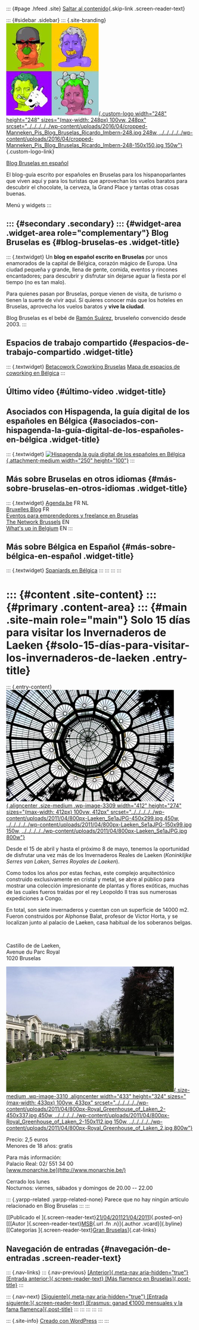 ::: {#page .hfeed .site}
[Saltar al
contenido](../../../../../index.html?p=3302#content){.skip-link
.screen-reader-text}

::: {#sidebar .sidebar}
::: {.site-branding}
[![](../../../../../wp-content/uploads/2016/04/cropped-Manneken_Pis_Blog_Bruselas_Ricardo_Imbern-248.jpg){.custom-logo
width="248" height="248" sizes="(max-width: 248px) 100vw, 248px"
srcset="../../../../../wp-content/uploads/2016/04/cropped-Manneken_Pis_Blog_Bruselas_Ricardo_Imbern-248.jpg 248w, ../../../../../wp-content/uploads/2016/04/cropped-Manneken_Pis_Blog_Bruselas_Ricardo_Imbern-248-150x150.jpg 150w"}](../../../../../index.html){.custom-logo-link}

[Blog Bruselas en español](../../../../../index.html)

El blog-guía escrito por españoles en Bruselas para los hispanoparlantes
que viven aquí y para los turistas que aprovechan los vuelos baratos
para descubrir el chocolate, la cerveza, la Grand Place y tantas otras
cosas buenas.

Menú y widgets
:::

::: {#secondary .secondary}
::: {#widget-area .widget-area role="complementary"}
Blog Bruselas es {#blog-bruselas-es .widget-title}
----------------

::: {.textwidget}
Un **blog en español escrito en Bruselas** por unos enamorados de la
capital de Bélgica, corazón mágico de Europa. Una ciudad pequeña y
grande, llena de gente, comida, eventos y rincones encantadores; para
descubrir y disfrutar sin dejarse aguar la fiesta por el tiempo (no es
tan malo).

Para quienes pasan por Bruselas, porque vienen de visita, de turismo o
tienen la suerte de vivir aquí. Sí quieres conocer más que los hoteles
en Bruselas, aprovecha los vuelos baratos y **vive la ciudad**.

Blog Bruselas es el bebé de [Ramón Suárez](http://www.ramonsuarez.com),
bruseleño convencido desde 2003.
:::

Espacios de trabajo compartido {#espacios-de-trabajo-compartido .widget-title}
------------------------------

::: {.textwidget}
[Betacowork Coworking Bruselas](http://www.betacowork.com) [Mapa de
espacios de coworking en Bélgica](http://coworkingbelgium.com)
:::

Último vídeo {#último-vídeo .widget-title}
------------

Asociados con Hispagenda, la guía digital de los españoles en Bélgica {#asociados-con-hispagenda-la-guía-digital-de-los-españoles-en-bélgica .widget-title}
---------------------------------------------------------------------

::: {.textwidget}
[![Hispagenda,la guía digital de los españoles en
Bélgica](../../../../../wp-content/uploads/2010/04/Hispagenda-250px.gif "Hispagenda, la guía digital de los españoles en Bélgica"){.attachment-medium
width="250" height="100"}](http://www.hispagenda.com)
:::

Más sobre Bruselas en otros idiomas {#más-sobre-bruselas-en-otros-idiomas .widget-title}
-----------------------------------

::: {.textwidget}
[Agenda.be](http://www.agenda.be) FR NL\
[Bruxelles Blog](http://www.bxlblog.be/) FR\
[Eventos para emprendedores y freelance en
Bruselas](http://www.betacowork.com/events/)\
[The Network
Brussels](http://groups.yahoo.com/group/TheNetworkBrussels/) EN\
[What\'s up in Belgium](http://www.whatsupin.be/) EN
:::

Más sobre Bélgica en Español {#más-sobre-bélgica-en-español .widget-title}
----------------------------

::: {.textwidget}
[Spaniards en Bélgica](http://www.spaniards.es/paises/belgica)
:::
:::
:::
:::

::: {#content .site-content}
::: {#primary .content-area}
::: {#main .site-main role="main"}
Solo 15 días para visitar los Invernaderos de Laeken {#solo-15-días-para-visitar-los-invernaderos-de-laeken .entry-title}
====================================================

::: {.entry-content}
[![](../../../../../wp-content/uploads/2011/04/800px-Laeken_Se1aJPG-450x299.jpg){.aligncenter
.size-medium .wp-image-3309 width="412" height="274"
sizes="(max-width: 412px) 100vw, 412px"
srcset="../../../../../wp-content/uploads/2011/04/800px-Laeken_Se1aJPG-450x299.jpg 450w, ../../../../../wp-content/uploads/2011/04/800px-Laeken_Se1aJPG-150x99.jpg 150w, ../../../../../wp-content/uploads/2011/04/800px-Laeken_Se1aJPG.jpg 800w"}](../../../../../index.html?p=3309)

Desde el 15 de abril y hasta el próximo 8 de mayo, tenemos la
oportunidad de disfrutar una vez más de los Invernaderos Reales de
Laeken (*Koninklijke Serres van Laken*, *Serres Royales de Laeken*).

Como todos los años por estas fechas, este complejo arquitectónico
construido exclusivamente en cristal y metal, se abre al público para
mostrar una colección impresionante de plantas y flores exóticas, muchas
de las cuales fueros traídas por el rey Leopoldo II tras sus numerosas
expediciones a Congo.

En total, son siete invernaderos y cuentan con un superficie de 14000
m2. Fueron construidos por Alphonse Balat, profesor de Víctor Horta, y
se localizan junto al palacio de Laeken, casa habitual de los soberanos
belgas.

 

Castillo de de Laeken,\
Avenue du Parc Royal\
1020 Bruselas

[![](../../../../../wp-content/uploads/2011/04/800px-Royal_Greenhouse_of_Laken_2-450x337.jpg){.size-medium
.wp-image-3310 .aligncenter width="433" height="324"
sizes="(max-width: 433px) 100vw, 433px"
srcset="../../../../../wp-content/uploads/2011/04/800px-Royal_Greenhouse_of_Laken_2-450x337.jpg 450w, ../../../../../wp-content/uploads/2011/04/800px-Royal_Greenhouse_of_Laken_2-150x112.jpg 150w, ../../../../../wp-content/uploads/2011/04/800px-Royal_Greenhouse_of_Laken_2.jpg 800w"}](../../../../../index.html?p=3310)

Precio: 2,5 euros\
Menores de 18 años: gratis

Para más información:\
Palacio Real: 02/ 551 34 00\
[www.monarchie.be](http://www.monarchie.be/)

Cerrado los lunes\
Nocturnos: viernes, sábados y domingos de 20.00 -- 22.00

::: {.yarpp-related .yarpp-related-none}
Parece que no hay ningún artículo relacionado en Blog Bruselas
:::
:::

[[Publicado el
]{.screen-reader-text}[21/04/201121/04/2011](../../../../../index.html?p=3302)]{.posted-on}[[[Autor
]{.screen-reader-text}[MSB](../../../../author/mariasanchez/index.html){.url
.fn .n}]{.author .vcard}]{.byline}[[Categorías
]{.screen-reader-text}[Gran
Bruselas](../../../../category/gran-bruselas/index.html)]{.cat-links}

Navegación de entradas {#navegación-de-entradas .screen-reader-text}
----------------------

::: {.nav-links}
::: {.nav-previous}
[[Anterior]{.meta-nav aria-hidden="true"} [Entrada
anterior:]{.screen-reader-text} [Más flamenco en
Bruselas]{.post-title}](../../../../../index.html?p=3288)
:::

::: {.nav-next}
[[Siguiente]{.meta-nav aria-hidden="true"} [Entrada
siguiente:]{.screen-reader-text} [Erasmus: ganad €1000 mensuales y la
fama flamenca]{.post-title}](../../../../../index.html?p=3321)
:::
:::
:::
:::
:::

::: {.site-info}
[Creado con WordPress](https://es.wordpress.org/)
:::
:::
